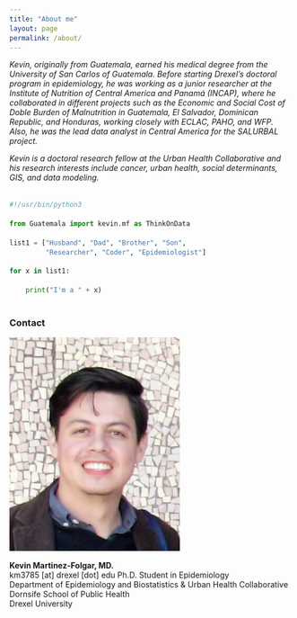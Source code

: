 ```yaml
---
title: "About me"
layout: page
permalink: /about/
---
```



_Kevin, originally from Guatemala, earned his medical degree from the University of San Carlos of Guatemala. Before starting Drexel’s doctoral program in epidemiology, he was working as a junior researcher at the Institute of Nutrition of Central America and Panamá (INCAP), where he collaborated in different projects such as the Economic and Social Cost of Doble Burden of Malnutrition in Guatemala, El Salvador, Dominican Republic, and Honduras, working closely with ECLAC, PAHO, and WFP. Also, he was the lead data analyst in Central America for the SALURBAL project._ 

_Kevin is a doctoral research fellow at the Urban Health Collaborative and his research interests include cancer, urban health, social determinants, GIS, and data modeling._ 


```python

#!/usr/bin/python3

from Guatemala import kevin.mf as ThinkOnData

list1 = ["Husband", "Dad", "Brother", "Son", 
		 "Researcher", "Coder", "Epidemiologist"] 

for x in list1:

    print("I'm a " + x)
    
```

### Contact     
![kev](/images/kev.jpg)

**Kevin Martinez-Folgar, MD.**   
km3785 [at] drexel [dot] edu 
Ph.D. Student in Epidemiology   
Department of Epidemiology and Biostatistics & Urban Health Collaborative   
Dornsife School of Public Health   
Drexel University    
